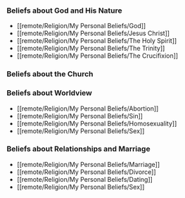 
### Beliefs about God and His Nature

- [[remote/Religion/My Personal Beliefs/God]]
- [[remote/Religion/My Personal Beliefs/Jesus Christ]]
- [[remote/Religion/My Personal Beliefs/The Holy Spirit]]
- [[remote/Religion/My Personal Beliefs/The Trinity]] 
- [[remote/Religion/My Personal Beliefs/The Crucifixion]]


### Beliefs about the Church



### Beliefs about Worldview

- [[remote/Religion/My Personal Beliefs/Abortion]]
- [[remote/Religion/My Personal Beliefs/Sin]]
- [[remote/Religion/My Personal Beliefs/Homosexuality]]
- [[remote/Religion/My Personal Beliefs/Sex]]



### Beliefs about Relationships and Marriage

- [[remote/Religion/My Personal Beliefs/Marriage]]
- [[remote/Religion/My Personal Beliefs/Divorce]]
- [[remote/Religion/My Personal Beliefs/Dating]]
- [[remote/Religion/My Personal Beliefs/Sex]]

